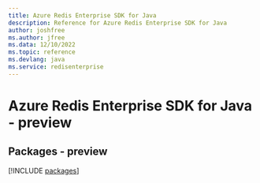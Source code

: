 ```yaml
---
title: Azure Redis Enterprise SDK for Java
description: Reference for Azure Redis Enterprise SDK for Java
author: joshfree
ms.author: jfree
ms.data: 12/10/2022
ms.topic: reference
ms.devlang: java
ms.service: redisenterprise
---
```

# Azure Redis Enterprise SDK for Java - preview
## Packages - preview
[!INCLUDE [packages](redis-enterprise-index.md)]